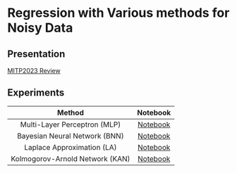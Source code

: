 # Regression with Various methods for Noisy Data

## Presentation

[MITP2023 Review](https://www.dropbox.com/scl/fi/k0kad044vwolwinxr50zz/Review_MITP2023_TG_Kim.pdf?rlkey=7vd4bd8jj71oyp212tivbjvd1&dl=0)

## Experiments

Method | Notebook
:----: | :------:
Multi-Layer Perceptron (MLP) | [Notebook](./Noisy_MLP2.ipynb)
Bayesian Neural Network (BNN) | [Notebook](./Noisy_BNN7.ipynb)
Laplace Approximation (LA) | [Notebook](./Noisy_MLP-Laplace.ipynb)
Kolmogorov-Arnold Network (KAN) | [Notebook](./Noisy_KAN.ipynb)
